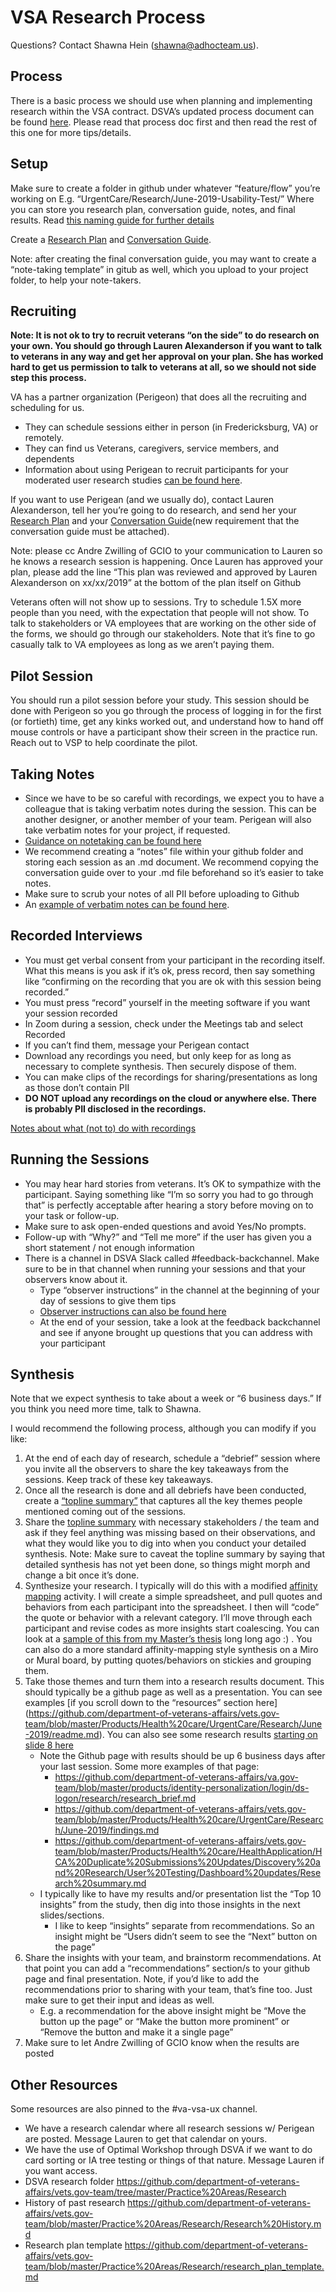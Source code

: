 # VSA Research Process
Questions? Contact Shawna Hein (shawna@adhocteam.us).

## Process
There is a basic process we should use when planning and implementing research within the VSA contract.  DSVA’s updated process document can be found [here](https://github.com/department-of-veterans-affairs/vets.gov-team/blob/master/Practice%20Areas/Research/June2019_updated_research_process.md). Please read that process doc first and then read the rest of this one for more tips/details.

## Setup
Make sure to create a folder in github under whatever “feature/flow” you’re working on E.g. “UrgentCare/Research/June-2019-Usability-Test/”  Where you can store you research plan, conversation guide, notes, and final results.  Read [this naming guide for further details](https://github.com/department-of-veterans-affairs/va.gov-team/blob/master/platform/working-with-vsp/onboarding/repo-guidelines.md)

Create a [Research Plan](https://github.com/department-of-veterans-affairs/vets.gov-team/blob/master/Practice%20Areas/Research/research_plan_template.md) and [Conversation Guide](https://github.com/department-of-veterans-affairs/vets.gov-team/blob/master/Practice%20Areas/Research/Request%20or%20Do%20Research/Planning%20and%20Process%20Management/Conversation-guide-template.md).

Note: after creating the final conversation guide, you may want to create a “note-taking template” in gitub as well, which you upload to your project folder, to help your note-takers.   

## Recruiting
**Note: It is not ok to try to recruit veterans “on the side” to do research on your own. You should go through Lauren Alexanderson if you want to talk to veterans in any way and get her approval on your plan.  She has worked hard to get us permission to talk to veterans at all, so we should not side step this process.**

VA has a partner organization (Perigeon) that does all the recruiting and scheduling for us. 
* They can schedule sessions either in person (in Fredericksburg, VA) or remotely. 
* They can find us Veterans, caregivers, service members, and dependents
* Information about using Perigean to recruit participants for your moderated user research studies [can be found here](https://github.com/department-of-veterans-affairs/vets.gov-team/blob/master/Practice%20Areas/Research/Request%20or%20Do%20Research/PRA%20and%20Recruiting/perigean-recruiting-guidance.md).

If you want to use Perigean (and we usually do), contact Lauren Alexanderson, tell her you’re going to do research, and send her your [Research Plan](https://github.com/department-of-veterans-affairs/vets.gov-team/blob/master/Practice%20Areas/Research/research_plan_template.md) and your [Conversation Guide](https://github.com/department-of-veterans-affairs/vets.gov-team/blob/master/Practice%20Areas/Research/Request%20or%20Do%20Research/Planning%20and%20Process%20Management/Conversation-guide-template.md)(new requirement that the conversation guide must be attached). 

Note: please cc Andre Zwilling of GCIO to your communication to Lauren so he knows a research session is happening.
Once Lauren has approved your plan, please add the line “This plan was reviewed and approved by Lauren Alexanderson on xx/xx/2019” at the bottom of the plan itself on Github

Veterans often will not show up to sessions. Try to schedule 1.5X more people than you need, with the expectation that people will not show.
To talk to stakeholders or VA employees that are working on the other side of the forms, we should go through our stakeholders.  Note that it’s fine to go casually talk to VA employees as long as we aren’t paying them.  

## Pilot Session
You should run a pilot session before your study. This session should be done with Perigeon so you go through the process of logging in for the first (or fortieth) time, get any kinks worked out, and understand how to hand off mouse controls or have a participant show their screen in the practice run.  Reach out to VSP to help coordinate the pilot.

## Taking Notes
* Since we have to be so careful with recordings, we expect you to have a colleague that is taking verbatim notes during the session. This can be another designer, or another member of your team. Perigean will also take verbatim notes for your project, if requested.
* [Guidance on notetaking can be found here](https://github.com/department-of-veterans-affairs/vets.gov-team/blob/master/Practice%20Areas/Research/Request%20or%20Do%20Research/Scheduling%20and%20Running%20Sessions/How-to-take-session-notes.md)
* We recommend creating a “notes” file within your github folder and storing each session as an .md document.  We recommend copying the conversation guide over to your .md file beforehand  so it’s easier to take notes.
* Make sure to scrub your notes of all PII before uploading to Github
* An [example of verbatim notes can be found here](https://github.com/department-of-veterans-affairs/va.gov-team/blob/master/products/caregivers/research/discovery-aug-2019/notes/px.md).

## Recorded Interviews
* You must get verbal consent from your participant in the recording itself. What this means is you ask if it’s ok, press record, then say something like “confirming on the recording that you are ok with this session being recorded.”
* You must press “record” yourself in the meeting software if you want your session recorded
* In Zoom during a session, check under the Meetings tab and select Recorded
* If you can’t find them, message your Perigean contact
* Download any recordings you need, but only keep for as long as necessary to complete synthesis. Then securely dispose of them.
* You can make clips of the recordings for sharing/presentations as long as those don’t contain PII
* **DO NOT upload any recordings on the cloud or anywhere else. There is probably PII disclosed in the recordings.**   

[Notes about what (not to) do with recordings](https://github.com/department-of-veterans-affairs/vets.gov-team/blob/master/Practice%20Areas/Research/Request%20or%20Do%20Research/Synthesis/what-to-do-with-recordings.md) 

## Running the Sessions
* You may hear hard stories from veterans.  It’s OK to sympathize with the participant. Saying something like “I’m so sorry you had to go through that” is perfectly acceptable after hearing a story before moving on to your task or follow-up.
* Make sure to ask open-ended questions and avoid Yes/No prompts. 
* Follow-up with “Why?” and “Tell me more” if the user has given you a short statement / not enough information
* There is a channel in DSVA Slack called #feedback-backchannel.  Make sure to be in that channel when running your sessions and that your observers know about it.
   * Type “observer instructions” in the channel at the beginning of your day of sessions to give them tips
   * [Observer instructions can also be found here](https://github.com/department-of-veterans-affairs/vets.gov-team/blob/master/Practice%20Areas/Research/Request%20or%20Do%20Research/Scheduling%20and%20Running%20Sessions/howto-observer-instructions.md)
   * At the end of your session, take a look at the feedback backchannel and see if anyone brought up questions that you can address with your participant

## Synthesis
Note that we expect synthesis to take about a week or “6 business days.”  If you think you need more time, talk to Shawna.  

I would recommend the following process, although you can modify if you like:
1. At the end of each day of research, schedule a “debrief” session where you invite all the observers to share the key takeaways from the sessions. Keep track of these key takeaways.
2. Once all the research is done and all debriefs have been conducted, create a [“topline summary”](https://portigal.com/reading-ahead-topline-summary/) that captures all the key themes people mentioned coming out of the sessions.
3. Share the [topline summary](https://portigal.com/reading-ahead-topline-summary/) with necessary stakeholders / the team and ask if they feel anything was missing based on their observations, and what they would like you to dig into when you conduct your detailed synthesis.
Note: Make sure to caveat the topline summary by saying that detailed synthesis has not yet been done, so things might morph and change a bit once it’s done.
4. Synthesize your research. I typically will do this with a modified [affinity mapping](https://generalassemb.ly/design/user-experience-design/affinity-mapping) activity.  I will create a simple spreadsheet, and pull quotes and behaviors from each participant into the spreadsheet. I then will “code” the quote or behavior with a relevant category.  I’ll move through each participant and revise codes as more insights start coalescing. You can look at a [sample of this from my Master’s thesis](https://docs.google.com/spreadsheets/d/1ngx67-7vvVPeIZYgjX8pTP8w0aEED6I1lz_wJY6wR5Q/edit#gid=210944681) long long ago :) . You can also do a more standard affinity-mapping style synthesis on a Miro or Mural board, by putting quotes/behaviors on stickies and grouping them.
5. Take those themes and turn them into a research results document. This should typically be a github page as well as a presentation. You can see examples [if you scroll down to the “resources” section here] (https://github.com/department-of-veterans-affairs/vets.gov-team/blob/master/Products/Health%20care/UrgentCare/Research/June-2019/readme.md).  You can also see some research results [starting on slide 8 here](https://docs.google.com/presentation/d/1aaKDRSu_pPFCxQKoP0cXeHifkmCgZHlm-ZvtgwW5SsQ/edit)
   * Note the Github page with results should be up 6 business days after your last session.  Some more examples of that page:
      * https://github.com/department-of-veterans-affairs/va.gov-team/blob/master/products/identity-personalization/login/ds-logon/research/research_brief.md
      * https://github.com/department-of-veterans-affairs/vets.gov-team/blob/master/Products/Health%20care/UrgentCare/Research/June-2019/findings.md
      * https://github.com/department-of-veterans-affairs/vets.gov-team/blob/master/Products/Health%20care/HealthApplication/HCA%20Duplicate%20Submissions%20Updates/Discovery%20and%20Research/User%20Testing/Dashboard%20updates/Research%20summary.md
   * I typically like to have my results and/or presentation list the “Top 10 insights” from the study, then dig into those insights in the next slides/sections.  
      * I like to keep “insights” separate from recommendations. So an insight might be “Users didn’t seem to see the “Next” button on the page”
6. Share the insights with your team, and brainstorm recommendations. At that point you can add a “recommendations” section/s to your github page and final presentation. Note, if you’d like to add the recommendations prior to sharing with your team, that’s fine too. Just make sure to get their input and ideas as well.
   * E.g. a recommendation for the above insight might be “Move the button up the page” or “Make the button more prominent” or “Remove the button and make it a single page”
7. Make sure to let Andre Zwilling of GCIO know when the results are posted 

## Other Resources
Some resources are also pinned to the #va-vsa-ux channel.
* We have a research calendar where all research sessions w/ Perigean are posted. Message Lauren to get that calendar on yours.
* We have the use of Optimal Workshop through DSVA if we want to do card sorting or IA tree testing or things of that nature. Message Lauren if you want access.
* DSVA research folder https://github.com/department-of-veterans-affairs/vets.gov-team/tree/master/Practice%20Areas/Research
* History of past research https://github.com/department-of-veterans-affairs/vets.gov-team/blob/master/Practice%20Areas/Research/Research%20History.md
* Research plan template https://github.com/department-of-veterans-affairs/vets.gov-team/blob/master/Practice%20Areas/Research/research_plan_template.md
